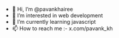 - 👋 Hi, I’m @pavankhairee
- 👀 I’m interested in web development 
- 🌱 I’m currently learning javascript
- 📫 How to reach me :- x.com/pavank_kh

<!---
pavankhairee/pavankhairee is a ✨ special ✨ repository because its `README.md` (this file) appears on your GitHub profile.
You can click the Preview link to take a look at your changes.
--->
